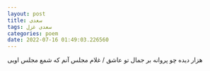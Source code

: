 ```yaml
---
layout: post
title: سعدی
tags: سعدی غزل
categories: poem
date: 2022-07-16 01:49:03.226560
---
```


هزار دیده چو پروانه بر جمال تو عاشق / غلام مجلس آنم که شمع مجلس اویی